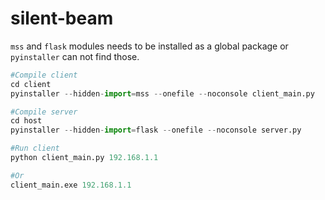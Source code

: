 # silent-beam
`mss` and `flask` modules needs to be installed as a global package or `pyinstaller` can not find those.

```python
#Compile client
cd client
pyinstaller --hidden-import=mss --onefile --noconsole client_main.py
```
```python
#Compile server
cd host
pyinstaller --hidden-import=flask --onefile --noconsole server.py
```
```python
#Run client
python client_main.py 192.168.1.1

#Or
client_main.exe 192.168.1.1
```